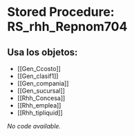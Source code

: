 # Stored Procedure: RS_rhh_Repnom704

## Usa los objetos:
- [[Gen_Ccosto]]
- [[Gen_clasif1]]
- [[Gen_compania]]
- [[Gen_sucursal]]
- [[Rhh_Concesa]]
- [[Rhh_emplea]]
- [[Rhh_tipliquid]]

*No code available.*
